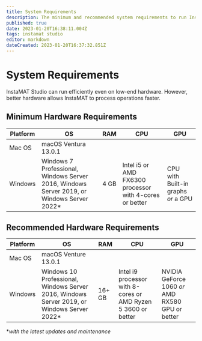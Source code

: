 ```yaml
---
title: System Requirements
description: The minimum and recommended system requirements to run InstaMAT Studio.
published: true
date: 2023-01-20T16:38:11.004Z
tags: instamat studio
editor: markdown
dateCreated: 2023-01-20T16:37:32.851Z
---
```


# System Requirements

InstaMAT Studio can run efficiently even on low-end hardware. However, better hardware allows InstaMAT to process operations faster. 

## Minimum Hardware Requirements

| Platform | OS | RAM | CPU | GPU |
| --- |--- | --- | --- | --- |
| Mac OS | macOS Ventura 13.0.1 |
| Windows | Windows 7 Professional, Windows Server 2016, Windows Server 2019, or Windows Server 2022* | 4 GB | Intel i5 or AMD FX6300 processor with 4-cores or better | CPU with Built-in graphs *or* a GPU

## Recommended Hardware Requirements

| Platform | OS | RAM | CPU | GPU |
| --- |--- | --- | --- | ---
| Mac OS | macOS Venture 13.0.1 |
| Windows | Windows 10 Professional, Windows Server 2016, Windows Server 2019, or Windows Server 2022* | 16+ GB | Intel i9 processor with 8-cores or AMD Ryzen 5 3600 or better | NVIDIA GeForce 1060 *or* AMD RX580 GPU or better

**with the latest updates and maintenance*